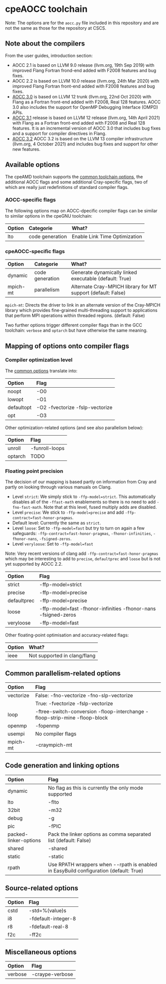 # cpeAOCC toolchain

Note: The options are for the `aocc.py` file included in this repository and are
not the same as those for the repository at CSCS.

## Note about the compilers

From the user guides, introduction section:

-   AOCC 2.1 is based on LLVM 9.0 release (llvm.org, 19th Sep 2019) with improved
    Flang Fortran frond-end added with F2008 features and bug fixes.
-   AOCC 2.2 is based on LLVM 10.0 release (llvm.org, 24th Mar 2020) with improved
    Flang Fortran front-end added with F2008 features and bug fixes.
-   [AOCC 3.0](https://developer.amd.com/wp-content/resources/AOCC-3.0-User-Guide.pdf)
    is based on LLVM 12 trunk (llvm.org, 22nd Oct 2020) with Flang as a Fortran front-end
    added with F2008, Real 128 features. AOCC 3.0 also includes the support for OpenMP Debugging
    Interface (OMPD) APIs.
-   [AOCC 3.1](https://developer.amd.com/wp-content/resources/AOCC_57222_User_Guide_Rev_3.1.pdf) 
    release is based on LLVM 12 release (llvm.org, 14th April 2021) with Flang as a
    Fortran front-end added with F2008 and Real 128 features. It is an incremental version of AOCC
    3.0 that includes bug fixes and a support for compiler directives in Flang.
-   [AOCC 3.2](https://developer.amd.com/wp-content/resources/57222_AOCC_UG_Rev_3.2.pdf)
    AOCC 3.2 is based on the LLVM 13 compiler infrastructure (llvm.org, 4 October 2021) and
    includes bug fixes and support for other new features.


## Available options

The cpeAMD toolchain supports the [common toolchain options](toolchain_common.md),
the additional AOCC flags and some additional Cray-specific flags, two of which are
really just redefinitions of standard compiler flags.


### AOCC-specific flags

The following options map on AOCC-dpecific compiler flags can be similar to similar options in 
the cpeGNU toolchain:

| Option                | Categorie       | What?                                               |
|:----------------------|:----------------|:----------------------------------------------------|
| lto                   | code generation | Enable Link Time Optimization                       |

### cpeAOCC-specific flags

| Option   | Categorie       | What?                                                        |
|:---------|:----------------|:-------------------------------------------------------------|
| dynamic  | code generation | Generate dynamically linked executable (default: True)       |
| mpich-mt | parallelism     | Alternate Cray-MPICH library for MT support (default: False) |

`mpich-mt`: Directs the driver to link in an alternate version of the Cray-MPICH
library which provides fine-grained multi-threading support to applications that
perform MPI operations within threaded regions. (default: False)

Two further options trigger different compiler flags than in the GCC toolchain: `verbose`
and `optarch` but have otherwise the same meaning.


## Mapping of options onto compiler flags

### Compiler optimization level

The [common options](toolchain_common.md) translate into:

| Option     | Flag                            |
|:-----------|:--------------------------------|
| noopt      | -O0                             |
| lowopt     | -O1                             |
| defaultopt | -O2 -fvectorize -fslp-vectorize |
| opt        | -O3                             |

Other optimization-related options (and see also parallelism below):

| Option  | Flag           |
|:--------|:---------------|
| unroll  | -funroll-loops |
| optarch | TODO           |


### Floating point precision

The decision of our mapping is based partly on information from Cray and partly on
looking through various manuals on Clang.

-   Level `strict`: We simply stick to `-ffp-model=strict`. This automatically disables
    all of the `-ffast-math` enablements so there is no need to add `-fno-fast-math`.
    Note that at this level, fused multiply adds are disabled.
-   Level `precise`: We stick to `-ffp-model=precise` and add `-ffp-contract=fast-honor-pragmas`.
-   Default level: Currently the same as `strict`.
-   Level `loose`: Set to `-ffp-model=fast` but try to turn on again a few safeguards:
    `-ffp-contract=fast-honor-pragmas`, `-fhonor-infinities`, `-fhonor-nans`,
    `-fsigned-zeros`.
-   Level `veryloose`: Set to `-ffp-model=fast`

Note: Very recent versions of clang add `-ffp-contract=fast-honor-pragmas` which
may be interesting to add to `precise`, `defaultprec` and `loose` but is not
yet supported by AOCC 2.2.

| Option      | Flag                                                           |
|:------------|:---------------------------------------------------------------|
| strict      | -ffp-model=strict                                              |
| precise     | -ffp-model=precise                                             |
| defaultprec | -ffp-model=precise                                             |
| loose       | -ffp-model=fast -fhonor-infinities -fhonor-nans -fsigned-zeros |
| veryloose   | -ffp-model=fast                                                |

Other floating-point optimisation and accuracy-related flags:

| Option | What?                        |
|:-------|:-----------------------------|
| ieee   | Not supported in clang/flang |


## Common parallelism-related options

| Option    | Flag                                                                       |
|:----------|:---------------------------------------------------------------------------|
| vectorize | False: -fno-vectorize -fno-slp-vectorize                                                 |
|           | True: -fvectorize -fslp-vectorize                                                     |
| loop      | -ftree-switch-conversion -floop-interchange -floop-strip-mine -floop-block |
| openmp    | -fopenmp                                                                   |
| usempi    | No compiler flags                                                          |
| mpich-mt  | -craympich-mt                                                              |


## Code generation and linking options

| Option                | Flag                                                                                  |
|:----------------------|:--------------------------------------------------------------------------------------|
| dynamic               | No flag as this is currently the only mode supported                                  |
| lto                   | -flto
| 32bit                 | -m32                                                                                  |
| debug                 | -g                                                                                    |
| pic                   | -fPIC                                                                                 |
| packed-linker-options | Pack the linker options as comma separated list (default: False)                      |
| shared                | -shared                                                                               |
| static                | -static                                                                               |
| rpath                 | Use RPATH wrappers when --rpath is enabled in EasyBuild configuration (default: True) |


## Source-related options

| Option | Flag                |
|:-------|:--------------------|
| cstd   | -std=%(value)s      |
| i8     | -fdefault-integer-8 |
| r8     | -fdefault-real-8    |
| f2c    | -ff2c               |


## Miscellaneous options

| Option         | Flag            |
|:---------------|:----------------|
| verbose        | -craype-verbose |


